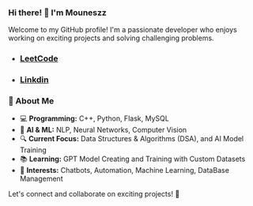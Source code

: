 ### Hi there! 👋 I'm Mouneszz 

Welcome to my GitHub profile! I'm a passionate developer who enjoys working on exciting projects and solving challenging problems.

 - ### [LeetCode](https://leetcode.com/u/IBlameMounesh/) 

 - ### [Linkdin](https://www.linkedin.com/in/mouneshwaran-v-9b8787266/)
### 🚀 About Me
- 💻 **Programming:** C++, Python, Flask, MySQL
- 🤖 **AI & ML:** NLP, Neural Networks, Computer Vision
- 🔍 **Current Focus:** Data Structures & Algorithms (DSA), and AI Model Training
- 📚 **Learning:** GPT Model Creating and Training with Custom Datasets 
- 🎯 **Interests:** Chatbots, Automation, Machine Learning, DataBase Management

Let's connect and collaborate on exciting projects! 🚀

